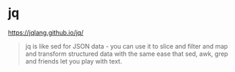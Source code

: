 
# jq
https://jqlang.github.io/jq/

> jq is like sed for JSON data - you can use it to slice and filter and map and transform structured data with the same ease that sed, awk, grep and friends let you play with text.

